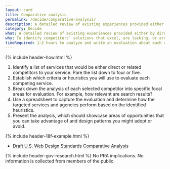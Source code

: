 ```yaml
---
layout: card
title: Comparative analysis
permalink: /decide/comparative-analysis/
description: A detailed review of existing experiences provided either by direct competitors or by related agencies or services.
category: Decide
what: A detailed review of existing experiences provided either by direct competitors or by related agencies or services.
why: To identify competitors’ solutions that excel, are lacking, or are missing critical design elements. Comparative analysis can give you a competitive edge by identifying opportunities, gaps in other services, and potential design patterns to adopt or avoid.
timeRequired: 1–2 hours to analyze and write an evaluation about each competitor.
---
```

{% include header-how.html %}

1. Identify a list of services that would be either direct or related competitors to your service.  Pare the list down to four or five.
1. Establish which criteria or heuristics you will use to evaluate each competing service.
1. Break down the analysis of each selected competitor into specific focal areas for evaluation. For example, how relevant are search results?
1. Use a spreadsheet to capture the evaluation and determine how the targeted services and agencies perform based on the identified heuristics.
1. Present the analysis, which should showcase areas of opportunities that you can take advantage of and design patterns you might adopt or avoid.  

<section class="method--section method--section--18f-example" markdown="1" >

{% include header-18f-example.html %}

- <a href="https://github.com/18F/web-design-standards/wiki/Comparative-Analysis">Draft U.S. Web Design Standards Comparative Analysis</a>

</section>

<section class="method--section method--section--government-considerations" markdown="1" >
{% include header-gov-research.html %}
No PRA implications. No information is collected from members of the public.
</section>
